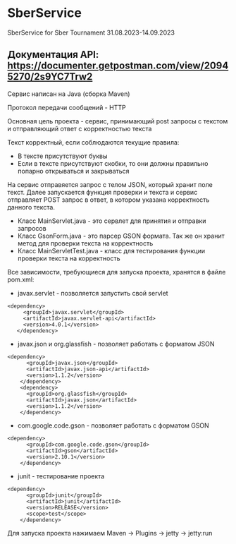 # SberService

SberService for Sber Tournament 31.08.2023-14.09.2023
## Документация API: https://documenter.getpostman.com/view/20945270/2s9YC7Trw2

Сервис написан на Java (сборка Maven)

Протокол передачи сообщений - HTTP

Основная цель проекта - сервис, принимающий post запросы с текстом и отправляющий ответ с корректностью текста

Текст корректный, если соблюдаются текущие правила:
- В тексте присутствуют буквы
- Если в тексте присутствуют скобки, то они должны правильно попарно открываться и закрываться

На сервис отправяется запрос с телом JSON, который хранит поле текст. Далее запускается функция проверки и текста и сервис отправляет POST запрос в ответ, в котором указана корректность данного текста.

- Класс MainServlet.java - это сервлет для принятия и отправки запросов
- Класс GsonForm.java - это парсер GSON формата. Так же он хранит метод для проверки текста на корректность
- Класс MainServletTest.java - класс для тестирования функции проверки текста на корректность

Все зависимости, требующиеся для запуска проекта, хранятся в файле pom.xml:
- javax.servlet - позволяется запустить свой servlet
 ```
<dependency>
      <groupId>javax.servlet</groupId>
      <artifactId>javax.servlet-api</artifactId>
      <version>4.0.1</version>
    </dependency>
```

- javax.json и org.glassfish - позволяет работать с форматом JSON
```
<dependency>
      <groupId>javax.json</groupId>
      <artifactId>javax.json-api</artifactId>
      <version>1.1.2</version>
    </dependency>
    <dependency>
      <groupId>org.glassfish</groupId>
      <artifactId>javax.json</artifactId>
      <version>1.1.2</version>
    </dependency>
```

- com.google.code.gson - позволяет работать с форматом GSON
```
<dependency>
      <groupId>com.google.code.gson</groupId>
      <artifactId>gson</artifactId>
      <version>2.10.1</version>
    </dependency>
```

- junit - тестирование проекта
```
<dependency>
      <groupId>junit</groupId>
      <artifactId>junit</artifactId>
      <version>RELEASE</version>
      <scope>test</scope>
    </dependency>
```

Для запуска проекта нажимаем Maven -> Plugins -> jetty -> jetty:run
